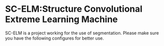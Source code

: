 # SC-ELM:Structure Convolutional Extreme Learning Machine
SC-ELM is a project working for the use of segmentation.
  Please make sure you have the following configures for better use.
